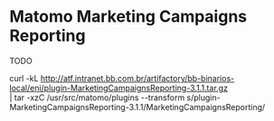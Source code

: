 # Matomo Marketing Campaigns Reporting

TODO

curl -kL http://atf.intranet.bb.com.br/artifactory/bb-binarios-local/eni/plugin-MarketingCampaignsReporting-3.1.1.tar.gz \
  | tar -xzC /usr/src/matomo/plugins --transform s/plugin-MarketingCampaignsReporting-3.1.1/MarketingCampaignsReporting/
